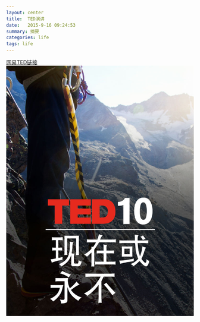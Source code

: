 ```yaml
---
layout: center
title:  TED演讲
date:   2015-9-16 09:24:53
summary: 摘要
categories: life
tags: life
---
```

[网易TED链接](http://open.163.com/special/ted10collection/)
![TED](https://github.com/ironicstone/ironicstone.github.io/raw/master/image/life/ted.jpg)

